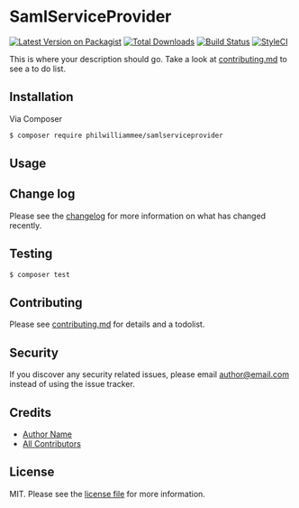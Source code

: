 # SamlServiceProvider

[![Latest Version on Packagist][ico-version]][link-packagist]
[![Total Downloads][ico-downloads]][link-downloads]
[![Build Status][ico-travis]][link-travis]
[![StyleCI][ico-styleci]][link-styleci]

This is where your description should go. Take a look at [contributing.md](contributing.md) to see a to do list.

## Installation

Via Composer

``` bash
$ composer require philwilliammee/samlserviceprovider
```

## Usage

## Change log

Please see the [changelog](changelog.md) for more information on what has changed recently.

## Testing

``` bash
$ composer test
```

## Contributing

Please see [contributing.md](contributing.md) for details and a todolist.

## Security

If you discover any security related issues, please email author@email.com instead of using the issue tracker.

## Credits

- [Author Name][link-author]
- [All Contributors][link-contributors]

## License

MIT. Please see the [license file](license.md) for more information.

[ico-version]: https://img.shields.io/packagist/v/philwilliammee/samlserviceprovider.svg?style=flat-square
[ico-downloads]: https://img.shields.io/packagist/dt/philwilliammee/samlserviceprovider.svg?style=flat-square
[ico-travis]: https://img.shields.io/travis/philwilliammee/samlserviceprovider/master.svg?style=flat-square
[ico-styleci]: https://styleci.io/repos/12345678/shield

[link-packagist]: https://packagist.org/packages/philwilliammee/samlserviceprovider
[link-downloads]: https://packagist.org/packages/philwilliammee/samlserviceprovider
[link-travis]: https://travis-ci.org/philwilliammee/samlserviceprovider
[link-styleci]: https://styleci.io/repos/12345678
[link-author]: https://github.com/philwilliammee
[link-contributors]: ../../contributors
